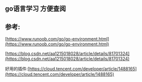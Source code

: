 ## go语言学习 方便查阅

## 参考:

[https://www.runoob.com/go/go-environment.html](https://www.runoob.com/go/go-environment.html)

[https://blog.csdn.net/aa1215018028/article/details/81701324](https://blog.csdn.net/aa1215018028/article/details/81701324)

好用的插件:[https://cloud.tencent.com/developer/article/1488165](https://cloud.tencent.com/developer/article/1488165)

